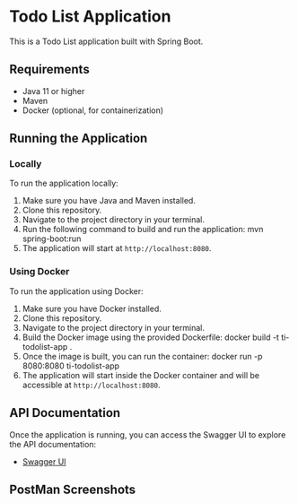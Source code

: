 # Todo List Application

This is a Todo List application built with Spring Boot.

## Requirements

- Java 11 or higher
- Maven
- Docker (optional, for containerization)

## Running the Application

### Locally

To run the application locally:

1. Make sure you have Java and Maven installed.
2. Clone this repository.
3. Navigate to the project directory in your terminal.
4. Run the following command to build and run the application:
         mvn spring-boot:run
6. The application will start at `http://localhost:8080`.

### Using Docker

To run the application using Docker:

1. Make sure you have Docker installed.
2. Clone this repository.
3. Navigate to the project directory in your terminal.
4. Build the Docker image using the provided Dockerfile:
      docker build -t ti-todolist-app .
5. Once the image is built, you can run the container:
     docker run -p 8080:8080 ti-todolist-app
6. The application will start inside the Docker container and will be accessible at `http://localhost:8080`.

## API Documentation

Once the application is running, you can access the Swagger UI to explore the API documentation:

- [Swagger UI](http://localhost:8080/swagger-ui.html)

## PostMan Screenshots
 
   
 
   

